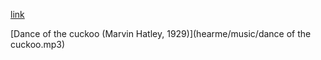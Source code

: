 [link](https://bobobo-git.github.io/hearme)

[Dance of the cuckoo (Marvin Hatley, 1929)](hearme/music/dance of the cuckoo.mp3)



